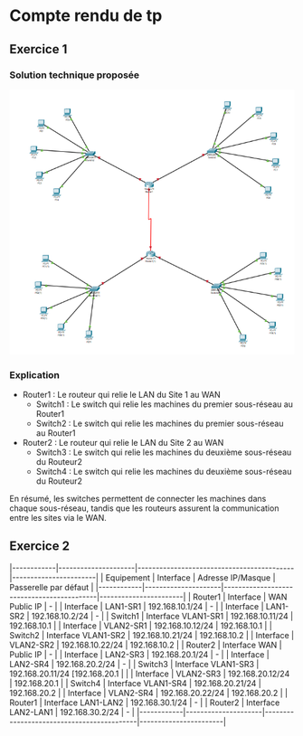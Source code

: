 # Compte rendu de tp

## Exercice 1
### Solution technique proposée

![Exercice 1](screenshots/exercice1.png)

### Explication
- Router1 : Le routeur qui relie le LAN du Site 1 au WAN
  - Switch1 : Le switch qui relie les machines du premier sous-réseau au Router1
  - Switch2 : Le switch qui relie les machines du premier sous-réseau au Router1
- Router2 : Le routeur qui relie le LAN du Site 2 au WAN
  - Switch3 : Le switch qui relie les machines du deuxième sous-réseau du Routeur2
  - Switch4 : Le switch qui relie les machines du deuxième sous-réseau du Routeur2

En résumé, les switches permettent de connecter les machines dans chaque sous-réseau, tandis que les routeurs assurent la communication entre les sites via le WAN.

## Exercice 2

|------------|---------------------|-------------------------------------------|-----------------------|
| Equipement | Interface           | Adresse IP/Masque                         | Passerelle par défaut |
|------------|---------------------|-------------------------------------------|-----------------------|
| Router1    | Interface           | WAN                             Public IP | -                     |
| Interface  | LAN1-SR1            | 192.168.10.1/24                           | -                     |
| Interface  | LAN1-SR2            | 192.168.10.2/24                           | -                     |
| Switch1    | Interface VLAN1-SR1 | 192.168.10.11/24                          | 192.168.10.1          |
| Interface  | VLAN2-SR1           | 192.168.10.12/24                          | 192.168.10.1          |
| Switch2    | Interface VLAN1-SR2 | 192.168.10.21/24                          | 192.168.10.2          |
| Interface  | VLAN2-SR2           | 192.168.10.22/24                          | 192.168.10.2          |
| Router2    | Interface WAN       | Public IP                                 | -                     |
| Interface  | LAN2-SR3            | 192.168.20.1/24                           | -                     |
| Interface  | LAN2-SR4            | 192.168.20.2/24                           | -                     |
| Switch3    | Interface VLAN1-SR3 | 192.168.20.11/24	[192.168.20.1          |                       |
| Interface  | VLAN2-SR3           | 192.168.20.12/24                          | 192.168.20.1          |
| Switch4    | Interface VLAN1-SR4 | 192.168.20.21/24                          | 192.168.20.2          |
| Interface  | VLAN2-SR4           | 192.168.20.22/24                          | 192.168.20.2          |
| Router1    | Interface LAN1-LAN2 | 192.168.30.1/24                           | -                     |
| Router2    | Interface LAN2-LAN1 | 192.168.30.2/24                           | -                     |
|------------|---------------------|-------------------------------------------|-----------------------|
